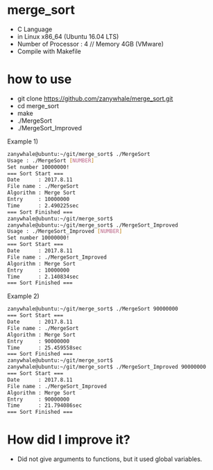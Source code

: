 # merge_sort
  - C Language
  - in Linux x86_64 (Ubuntu 16.04 LTS)
  - Number of Processor : 4 // Memory 4GB (VMware)
  - Compile with Makefile
  
# how to use
  - git clone https://github.com/zanywhale/merge_sort.git
  - cd merge_sort
  - make
  - ./MergeSort
  - ./MergeSort_Improved
 
Example 1)
```sh
zanywhale@ubuntu:~/git/merge_sort$ ./MergeSort
Usage : ./MergeSort [NUMBER]
Set number 10000000!
=== Sort Start ===
Date      : 2017.8.11
File name : ./MergeSort
Algorithm : Merge Sort
Entry     : 10000000
Time      : 2.490225sec
=== Sort Finished ===
zanywhale@ubuntu:~/git/merge_sort$ 
zanywhale@ubuntu:~/git/merge_sort$ ./MergeSort_Improved
Usage : ./MergeSort_Improved [NUMBER]
Set number 10000000!
=== Sort Start ===
Date      : 2017.8.11
File name : ./MergeSort_Improved
Algorithm : Merge Sort
Entry     : 10000000
Time      : 2.140834sec
=== Sort Finished ===

```

Example 2)
```sh
zanywhale@ubuntu:~/git/merge_sort$ ./MergeSort 90000000
=== Sort Start ===
Date      : 2017.8.11
File name : ./MergeSort
Algorithm : Merge Sort
Entry     : 90000000
Time      : 25.459558sec
=== Sort Finished ===
zanywhale@ubuntu:~/git/merge_sort$ 
zanywhale@ubuntu:~/git/merge_sort$ ./MergeSort_Improved 90000000
=== Sort Start ===
Date      : 2017.8.11
File name : ./MergeSort_Improved
Algorithm : Merge Sort
Entry     : 90000000
Time      : 21.794086sec
=== Sort Finished ===

```

# How did I improve it?
* Did not give arguments to functions, but it used global variables.
